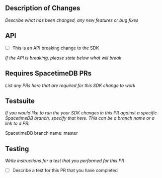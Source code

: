## Description of Changes

_Describe what has been changed, any new features or bug fixes_

## API

- [ ] This is an API breaking change to the SDK

_If the API is breaking, please state below what will break_

## Requires SpacetimeDB PRs

_List any PRs here that are required for this SDK change to work_

## Testsuite

_If you would like to run the your SDK changes in this PR against a specific SpacetimeDB branch, specify that here. This can be a branch name or a link to a PR._

SpacetimeDB branch name: master

## Testing

_Write instructions for a test that you performed for this PR_

- [ ] Describe a test for this PR that you have completed
